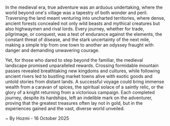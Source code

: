 
In the medieval era, true adventure was an arduous undertaking, where the world beyond one's village was a tapestry of both wonder and peril. Traversing the land meant venturing into uncharted territories, where dense, ancient forests concealed not only wild beasts and mythical creatures but also highwaymen and rival lords. Every journey, whether for trade, pilgrimage, or conquest, was a test of endurance against the elements, the constant threat of disease, and the stark uncertainty of the next mile, making a simple trip from one town to another an odyssey fraught with danger and demanding unwavering courage.

Yet, for those who dared to step beyond the familiar, the medieval landscape promised unparalleled rewards. Crossing formidable mountain passes revealed breathtaking new kingdoms and cultures, while following ancient rivers led to bustling market towns alive with exotic goods and untold stories from distant lands. A successful voyage could bring immense wealth from a caravan of spices, the spiritual solace of a saintly relic, or the glory of a knight returning from a victorious campaign. Each completed journey, despite its hardships, left an indelible mark on the adventurer, proving that the greatest treasures often lay not in gold, but in the experiences gained and the vast, diverse world unveiled.

~ By Hozmi - 16 October 2025
